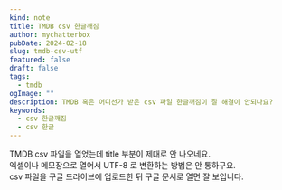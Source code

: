 ```yaml
---
kind: note
title: TMDB csv 한글깨짐
author: mychatterbox
pubDate: 2024-02-18
slug: tmdb-csv-utf
featured: false
draft: false
tags:
  - tmdb
ogImage: ""
description: TMDB 혹은 어디선가 받은 csv 파일 한글깨짐이 잘 해결이 안되나요?
keywords:
  - csv 한글깨짐
  - csv 한글
---
```


TMDB csv 파일을 열었는데 title 부분이 제대로 안 나오네요.  
엑셀이나 메모장으로 열어서 UTF-8 로 변환하는 방법은 안 통하구요.  
csv 파일을 구글 드라이브에 업로드한 뒤 구글 문서로 열면 잘 보입니다.
